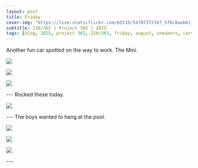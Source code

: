 ```yaml
---
layout: post
title: Friday
cover-img: "https://live.staticflickr.com/65535/54707372347_5f6c8aab61_h.jpg"
subtitle: 220/365 | Project 365 | 2025
tags: [blog, 2025, project 365, 220/365, friday, august, sneakers, cars, pool]
---
```

<style>
  .intro-header.big-img {
    background-position:bottom; 
  }
</style>
Another fun car spotted on the way to work. The Mini.
<p class="post-img-wrap">
  <img src="https://live.staticflickr.com/65535/54708202001_682b3bfdb1_h.jpg">
</p>
<p class="post-img-wrap">
  <img src="https://live.staticflickr.com/65535/54708201821_3f4cd4a107_h.jpg">
</p>
<p class="post-img-wrap">
  <img src="https://live.staticflickr.com/65535/54708201821_3f4cd4a107_h.jpg">
</p>
---
Rocked these today.
<p class="post-img-wrap">
  <img src="https://live.staticflickr.com/65535/54707372347_5f6c8aab61_h.jpg">
</p>
---
The boys wanted to hang at the pool.
<p class="post-img-wrap">
  <img src="https://live.staticflickr.com/65535/54709400200_9acc466ea6_h.jpg">
</p>
<p class="post-img-wrap">
  <img src="https://live.staticflickr.com/65535/54708237287_4c67ff4197_h.jpg">
</p>
<p class="post-img-wrap">
  <img src="https://live.staticflickr.com/65535/54709400390_a9b6789ab3_h.jpg">
</p>
---
